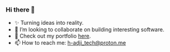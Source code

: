 
### Hi there 👋

<!--
**H-ADJI/H-ADJI** is a ✨ _special_ ✨ repository because its `README.md` (this file) appears on your GitHub profile. -->

- ✨ Turning ideas into reality. 
- 👯 I’m looking to collaborate on building interesting software.
- 💼 Check out my portfolio [here](https://h-adji.github.io/portfolio/).
- 📫 How to reach me: h-adji_tech@proton.me
